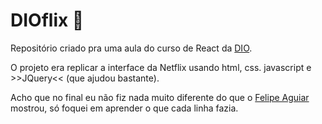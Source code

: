 # DIOflix 📼

Repositório criado pra uma aula do curso de React da [DIO](https://web.digitalinnovation.one/home).

O projeto era replicar a interface da Netflix usando html, css. javascript e >>JQuery<< (que ajudou bastante).

Acho que no final eu não fiz nada muito diferente do que o [Felipe Aguiar](https://br.linkedin.com/in/felipe-aguiar-047) mostrou, só foquei em aprender o que cada linha fazia.